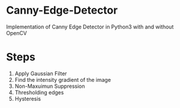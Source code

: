 # Canny-Edge-Detector
Implementation of Canny Edge Detector in Python3 with and without OpenCV

# Steps
1. Apply Gaussian Filter
2. Find the intensity gradient of the image
3. Non-Maxuimun Suppression
4. Thresholding edges
5. Hysteresis
